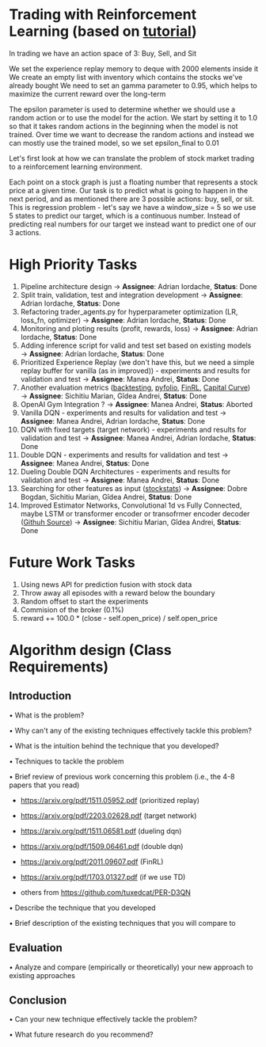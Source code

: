 # Trading with Reinforcement Learning (based on [tutorial](https://www.mlq.ai/deep-reinforcement-learning-for-trading-with-tensorflow-2-0/))

In trading we have an action space of 3: Buy, Sell, and Sit

We set the experience replay memory to deque with 2000 elements inside it
We create an empty list with inventory which contains the stocks we've already bought
We need to set an gamma parameter to 0.95, which helps to maximize the current reward over the long-term

The epsilon parameter is used to determine whether we should use a random action or to use the model for the action. We start by setting it to 1.0 so that it takes random actions in the beginning when the model is not trained. Over time we want to decrease the random actions and instead we can mostly use the trained model, so we set epsilon_final to 0.01


Let's first look at how we can translate the problem of stock market trading to a reinforcement learning environment.

Each point on a stock graph is just a floating number that represents a stock price at a given time.
Our task is to predict what is going to happen in the next period, and as mentioned there are 3 possible actions: buy, sell, or sit.
This is regression problem - let's say we have a window_size = 5 so we use 5 states to predict our target, which is a continuous number.
Instead of predicting real numbers for our target we instead want to predict one of our 3 actions.

# High Priority Tasks
1. Pipeline architecture design &#8594; **Assignee**: Adrian Iordache, **Status**: Done
2. Split train, validation, test and integration development &#8594; **Assignee**: Adrian Iordache, **Status**: Done
3. Refactoring trader_agents.py for hyperparameter optimization (LR, loss_fn, optimizer) &#8594; **Assignee**: Adrian Iordache, **Status**: Done
4. Monitoring and ploting results (profit, rewards, loss) &#8594; **Assignee**: Adrian Iordache, **Status**: Done
5. Adding inference script for valid and test set based on existing models &#8594; **Assignee**: Adrian Iordache, **Status**: Done
6. Prioritized Experience Replay (we don't have this, but we need a simple replay buffer for vanilla (as in improved)) - experiments and results for validation and test &#8594; **Assignee**: Manea Andrei, **Status**: Done
7. Another evaluation metrics ([backtesting](https://github.com/AI4Finance-Foundation/Deep-Reinforcement-Learning-for-Automated-Stock-Trading-Ensemble-Strategy-ICAIF-2020/blob/master/backtesting.ipynb), [pyfolio](https://github.com/quantopian/pyfolio), [FinRL](https://github.com/AI4Finance-Foundation/FinRL/blob/master/tutorials/1-Introduction/FinRL_StockTrading_Fundamental.ipynb), [Capital Curve](https://medium.com/@FMZ_Quant/evaluation-of-backtest-capital-curve-using-pyfolio-tool-5987d8c21dce)) &#8594; **Assignee**: Sichitiu Marian, Gîdea Andrei, **Status**: Done
8. OpenAI Gym Integration ? &#8594; **Assignee**: Manea Andrei, **Status**: Aborted
9. Vanilla DQN - experiments and results for validation and test &#8594; **Assignee**: Manea Andrei, Adrian Iordache, **Status**: Done
10. DQN with fixed targets (target network) - experiments and results for validation and test  &#8594; **Assignee**:  Manea Andrei, Adrian Iordache, **Status**: Done
11. Double DQN  - experiments and results for validation and test  &#8594; **Assignee**: Manea Andrei, **Status**: Done
12. Dueling Double DQN Architectures - experiments and results for validation and test &#8594; **Assignee**: Manea Andrei, **Status**: Done
13. Searching for other features as input ([stockstats](https://pypi.org/project/stockstats/)) &#8594; **Assignee**: Dobre Bogdan, Sichitiu Marian, Gîdea Andrei, **Status**: Done
14. Improved Estimator Networks, Convolutional 1d vs Fully Connected, maybe LSTM or transformer encoder or transofrmer encoder decoder ([Githuh Source](https://github.com/lucidrains/tab-transformer-pytorch?utm_source=catalyzex.com)) &#8594; **Assignee**: Sichitiu Marian, Gîdea Andrei, **Status**: Done

# Future Work Tasks
1. Using news API for prediction fusion with stock data
2. Throw away all episodes with a reward below the boundary
3. Random offset to start the experiments
4. Commision of the broker (0.1%)
5. reward += 100.0 * (close - self.open_price) / self.open_price


# Algorithm design (Class Requirements)
## Introduction

• What is the problem?

• Why can't any of the existing techniques effectively tackle this problem?

• What is the intuition behind the technique that you developed?

• Techniques to tackle the problem

• Brief review of previous work concerning this problem (i.e., the 4-8 papers that you read)
 - https://arxiv.org/pdf/1511.05952.pdf (prioritized replay)
 - https://arxiv.org/pdf/2203.02628.pdf (target network)
 - https://arxiv.org/pdf/1511.06581.pdf (dueling dqn)
 - https://arxiv.org/pdf/1509.06461.pdf (double dqn)
 

 - https://arxiv.org/pdf/2011.09607.pdf (FinRL)
 - https://arxiv.org/pdf/1703.01327.pdf (if we use TD)

 - others from https://github.com/tuxedcat/PER-D3QN

• Describe the technique that you developed

• Brief description of the existing techniques that you will compare to

## Evaluation

• Analyze and compare (empirically or theoretically) your new approach to existing approaches

## Conclusion

• Can your new technique effectively tackle the problem?

• What future research do you recommend?
